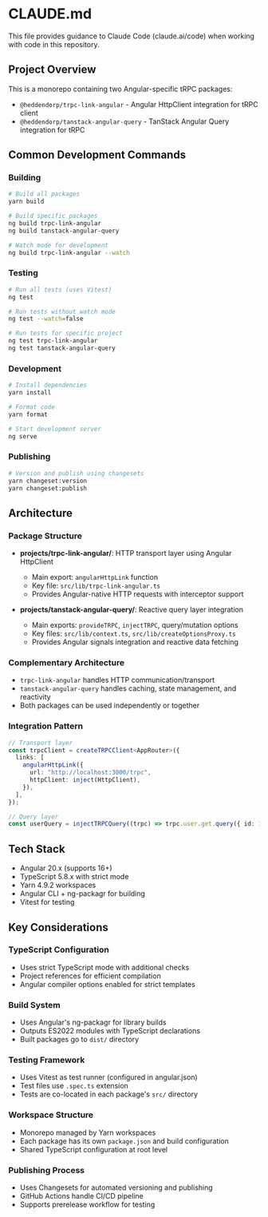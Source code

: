 # CLAUDE.md

This file provides guidance to Claude Code (claude.ai/code) when working with code in this repository.

## Project Overview

This is a monorepo containing two Angular-specific tRPC packages:

- `@heddendorp/trpc-link-angular` - Angular HttpClient integration for tRPC client
- `@heddendorp/tanstack-angular-query` - TanStack Angular Query integration for tRPC

## Common Development Commands

### Building

```bash
# Build all packages
yarn build

# Build specific packages
ng build trpc-link-angular
ng build tanstack-angular-query

# Watch mode for development
ng build trpc-link-angular --watch
```

### Testing

```bash
# Run all tests (uses Vitest)
ng test

# Run tests without watch mode
ng test --watch=false

# Run tests for specific project
ng test trpc-link-angular
ng test tanstack-angular-query
```

### Development

```bash
# Install dependencies
yarn install

# Format code
yarn format

# Start development server
ng serve
```

### Publishing

```bash
# Version and publish using changesets
yarn changeset:version
yarn changeset:publish
```

## Architecture

### Package Structure

- **projects/trpc-link-angular/**: HTTP transport layer using Angular HttpClient
  - Main export: `angularHttpLink` function
  - Key file: `src/lib/trpc-link-angular.ts`
  - Provides Angular-native HTTP requests with interceptor support

- **projects/tanstack-angular-query/**: Reactive query layer integration
  - Main exports: `provideTRPC`, `injectTRPC`, query/mutation options
  - Key files: `src/lib/context.ts`, `src/lib/createOptionsProxy.ts`
  - Provides Angular signals integration and reactive data fetching

### Complementary Architecture

- `trpc-link-angular` handles HTTP communication/transport
- `tanstack-angular-query` handles caching, state management, and reactivity
- Both packages can be used independently or together

### Integration Pattern

```typescript
// Transport layer
const trpcClient = createTRPCClient<AppRouter>({
  links: [
    angularHttpLink({
      url: "http://localhost:3000/trpc",
      httpClient: inject(HttpClient),
    }),
  ],
});

// Query layer
const userQuery = injectTRPCQuery((trpc) => trpc.user.get.query({ id: 1 }));
```

## Tech Stack

- Angular 20.x (supports 16+)
- TypeScript 5.8.x with strict mode
- Yarn 4.9.2 workspaces
- Angular CLI + ng-packagr for building
- Vitest for testing

## Key Considerations

### TypeScript Configuration

- Uses strict TypeScript mode with additional checks
- Project references for efficient compilation
- Angular compiler options enabled for strict templates

### Build System

- Uses Angular's ng-packagr for library builds
- Outputs ES2022 modules with TypeScript declarations
- Built packages go to `dist/` directory

### Testing Framework

- Uses Vitest as test runner (configured in angular.json)
- Test files use `.spec.ts` extension
- Tests are co-located in each package's `src/` directory

### Workspace Structure

- Monorepo managed by Yarn workspaces
- Each package has its own `package.json` and build configuration
- Shared TypeScript configuration at root level

### Publishing Process

- Uses Changesets for automated versioning and publishing
- GitHub Actions handle CI/CD pipeline
- Supports prerelease workflow for testing
